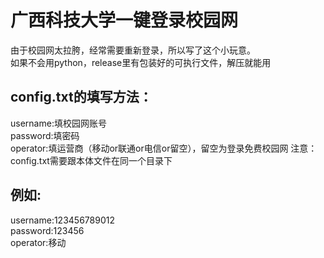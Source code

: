 # 广西科技大学一键登录校园网
由于校园网太拉胯，经常需要重新登录，所以写了这个小玩意。<br />
如果不会用python，release里有包装好的可执行文件，解压就能用

## config.txt的填写方法：
username:填校园网账号<br />
password:填密码<br />
operator:填运营商（移动or联通or电信or留空），留空为登录免费校园网
注意：config.txt需要跟本体文件在同一个目录下
## 例如:
username:123456789012<br />
password:123456<br />
operator:移动




